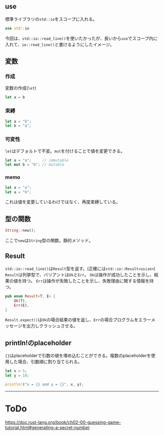 ## use
標準ライブラリの`std::io`をスコープに入れる。
```rust
use std::io
```

今回は、`std::io::read_line()`を使いたかったが、長いから`use`でスコープ内に入れて、`io::read_line()`と書けるようにしたイメージ。

## 変数
### 作成
変数の作成(`let`)
```rust
let a = b
```

### 束縛
```rust
let a = "b";
let b = "a";
```

### 可変性
`let`はデフォルトで不変。`mut`を付けることで値を変更できる。
```rust
let a = "a";     // immutable
let mut b = "b"; // mutable
```

### memo
```rust
let a = "a";
let a = "b";
```
これは値を変更しているわけではなく、再度束縛している。

## 型の関数
```rust
String::new();
```
ここで`new`は`String`型の関数。静的メソッド。

## Result
`std::io::read_line()`は`Result`型を返す。(正確には`std::io::Result<usize>`)
`Result`は列挙型で、バリアントは`Ok`と`Err`。
`Ok`は操作が成功したことを示し、結果の値を持つ。
`Err`は操作が失敗したことを示し、失敗理由に関する情報を持つ。
```rust
pub enum Result<T, E> {
    Ok(T),
    Err(E),
}
```
`Result.expect()`は`Ok`の場合結果の値を返し、`Err`の場合プログラムをエラーメッセージを出力しクラッシュさせる。


## println!のplaceholder
`{}`はplaceholderで引数の値を埋め込むことができる。複数のplaceholderを使用した場合、引数順に割り当てられる。
```rust
let x = 5;
let y = 10;

println!("x = {} and y = {}", x, y);
```

----

# ToDo
https://doc.rust-lang.org/book/ch02-00-guessing-game-tutorial.html#generating-a-secret-number
